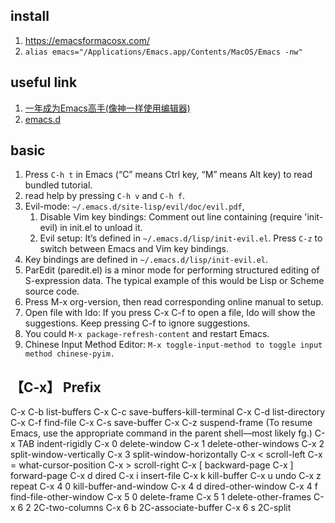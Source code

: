 ## install
1. https://emacsformacosx.com/
2. `alias emacs="/Applications/Emacs.app/Contents/MacOS/Emacs -nw"`

## useful link
1. [ 一年成为Emacs高手(像神一样使用编辑器)](http://blog.csdn.net/redguardtoo/article/details/7222501)
2. [emacs.d](https://github.com/Snger/emacs.d)

## basic
1. Press `C-h t` in Emacs (“C” means Ctrl key, “M” means Alt key) to read bundled tutorial.
2. read help by pressing `C-h v` and `C-h f`.
3. Evil-mode: `~/.emacs.d/site-lisp/evil/doc/evil.pdf`, 
	1. Disable Vim key bindings: Comment out line containing (require 'init-evil) in init.el to unload it.
	2. Evil setup: It’s defined in `~/.emacs.d/lisp/init-evil.el`. Press `C-z` to switch between Emacs and Vim key bindings.
4. Key bindings are defined in `~/.emacs.d/lisp/init-evil.el`.
5. ParEdit (paredit.el) is a minor mode for performing structured editing of S-expression data. The typical example of this would be Lisp or Scheme source code.
6. Press M-x org-version, then read corresponding online manual to setup.
7. Open file with Ido: If you press C-x C-f to open a file, Ido will show the suggestions. Keep pressing C-f to ignore suggestions.
8. You could `M-x package-refresh-content` and restart Emacs.
9. Chinese Input Method Editor: `M-x toggle-input-method to toggle input method chinese-pyim.`

## 【C-x】 Prefix
C-x C-b		list-buffers
C-x C-c		save-buffers-kill-terminal
C-x C-d		list-directory
C-x C-f		find-file
C-x C-s		save-buffer
C-x C-z		suspend-frame (To resume Emacs, use the appropriate command in the parent shell—most likely fg.)
C-x TAB   	indent-rigidly
C-x 0		delete-window
C-x 1		delete-other-windows
C-x 2		split-window-vertically
C-x 3		split-window-horizontally
C-x <		scroll-left
C-x =		what-cursor-position
C-x >		scroll-right
C-x [		backward-page
C-x ]		forward-page
C-x d		dired
C-x i		insert-file
C-x k		kill-buffer
C-x u		undo
C-x z		repeat
C-x 4 0		kill-buffer-and-window
C-x 4 d		dired-other-window
C-x 4 f		find-file-other-window
C-x 5 0		delete-frame
C-x 5 1		delete-other-frames
C-x 6 2		2C-two-columns
C-x 6 b		2C-associate-buffer
C-x 6 s		2C-split